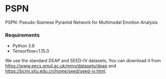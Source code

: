 # PSPN
PSPN: Pseudo-Siamese Pyramid Network for Multimodal Emotion Analysis



### Requirements
+ Python 3.6
+ Tensorflow=1.15.0

  
We use the standard DEAP and SEED-IV datasets, You can download it from https://www.eecs.qmul.ac.uk/mmv/datasets/deap and https://bcmi.sjtu.edu.cn/home/seed/seed-iv.html.
